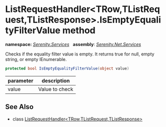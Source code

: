 # ListRequestHandler&lt;TRow,TListRequest,TListResponse&gt;.IsEmptyEqualityFilterValue method
**namespace:** *[Serenity.Services](../../README.md#serenity.services-namespace)*   **assembly**: *[Serenity.Net.Services](../../README.md)*

Checks if the equality filter value is empty. It returns true for null, empty string, or empty IEnumerable.

```csharp
protected bool IsEmptyEqualityFilterValue(object value)
```

| parameter | description |
| --- | --- |
| value | Value to check |

## See Also

* class [ListRequestHandler&lt;TRow,TListRequest,TListResponse&gt;](../ListRequestHandler-3.md)